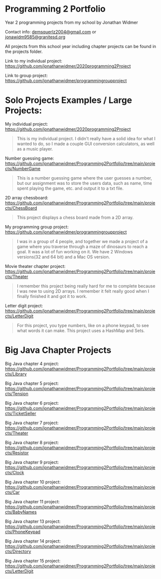 # Programming 2 Portfolio
Year 2 programming projects from my school by Jonathan Widmer

Contact info: demsquerlz2004@gmail.com or jonawidm9585@granitesd.org

All projects from this school year including chapter projects can be found in the projects folder.

Link to my individual project: https://github.com/jonathanwidmer/2020programming2Project

Link  to group project: https://github.com/jonathanwidmer/programmingroupproject

# Solo Projects Examples / Large Projects:

My individual project: https://github.com/jonathanwidmer/2020programming2Project
> This is my individual project. I didn't really have a solid idea for what I wanted to do, so I made a couple GUI conversion calculators, as well as a music player.

Number guessing game: https://github.com/jonathanwidmer/Programming2Portfolio/tree/main/projects/NumberGame
> This is a number guessing game where the user guesses a number, but our assignment was to store the users data, such as name, time spent playing the game, etc. and output it to a txt file.

2D array chessboard: https://github.com/jonathanwidmer/Programming2Portfolio/tree/main/projects/ChessBoard
> This project displays a chess board made from a 2D array.

My programming group project: https://github.com/jonathanwidmer/programmingroupproject
> I was in a group of 4 people, and together we made a project of a game where you traverse through a maze of dinosaurs to reach a goal. It was a lot of fun working on it. We have 2 Windows versions(32 and 64 bit) and a Mac OS version.

Movie theater chapter project: https://github.com/jonathanwidmer/Programming2Portfolio/tree/main/projects/Theater
> I remember this project being really hard for me to complete because I was new to using 2D arrays. I remember it felt really good when I finally finished it and got it to work.

Letter digit project: https://github.com/jonathanwidmer/Programming2Portfolio/tree/main/projects/LetterDigit
> For this project, you type numbers, like on a phone keypad, to see what words it can make. This project uses a HashMap and Sets.

# Big Java Chapter Projects

Big Java chapter 4 project: https://github.com/jonathanwidmer/Programming2Portfolio/tree/main/projects/Library

Big Java chapter 5 project: https://github.com/jonathanwidmer/Programming2Portfolio/tree/main/projects/Tension

Big Java chapter 6 project: https://github.com/jonathanwidmer/Programming2Portfolio/tree/main/projects/TicketSeller

Big Java chapter 7 project: https://github.com/jonathanwidmer/Programming2Portfolio/tree/main/projects/Theater

Big Java chapter 8 project: https://github.com/jonathanwidmer/Programming2Portfolio/tree/main/projects/Resistor

Big Java chapter 9 project: https://github.com/jonathanwidmer/Programming2Portfolio/tree/main/projects/Clock

Big Java chapter 10 project: https://github.com/jonathanwidmer/Programming2Portfolio/tree/main/projects/Car

Big Java chapter 11 project: https://github.com/jonathanwidmer/Programming2Portfolio/tree/main/projects/BabyNames

Big Java chapter 13 project: https://github.com/jonathanwidmer/Programming2Portfolio/tree/main/projects/PhoneKeypad

Big Java chapter 14 project: https://github.com/jonathanwidmer/Programming2Portfolio/tree/main/projects/Directory

Big Java chapter 15 project: https://github.com/jonathanwidmer/Programming2Portfolio/tree/main/projects/LetterDigit
